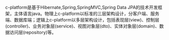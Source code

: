 c-platform是基于Hibernate,Spring,SpringMVC,Spring Data JPA的技术开发框架，主体语言java。物理上c-platform以标准的三层架构设计，分客户端、服务端、数据库端；逻辑上c-platform以多层架构设计，包括表现层(view)、控制层(controller)、业务对象层(service)、视图对象层(dto)、实体对象层(domain)、数据访问层(repository)等。
